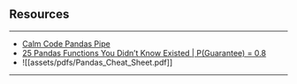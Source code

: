 

## Resources

---

- [Calm Code Pandas Pipe](https://calmcode.io/pandas-pipe/pipe.html)
- [25 Pandas Functions You Didn’t Know Existed | P(Guarantee) = 0.8](https://towardsdatascience.com/25-pandas-functions-you-didnt-know-existed-p-guarantee-0-8-1a05dcaad5d0)
- ![[assets/pdfs/Pandas_Cheat_Sheet.pdf]]

---
